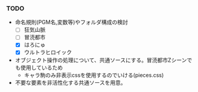 ### TODO

- 命名規則(PGM名,変数等)やフォルダ構成の検討
  - [ ] 狂気山脈
  - [ ] 冒涜都市
  - [x] はろにゅ
  - [x] ウルトラヒロイック
- オブジェクト操作の処理について、共通ソースにする。冒涜都市Zシーンでも使用しているため
  - キャラ駒のみ非表示cssを使用するのでいける(pieces.css)
- 不要な要素を非活性化する共通ソースを用意。

